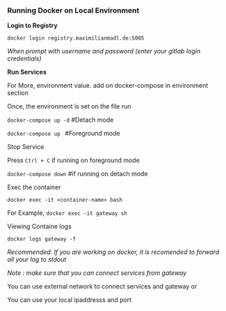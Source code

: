 ### Running Docker on Local Environment


**Login to Registry**

```docker login registry.maximilianmadl.de:5005```

*When prompt with username and password (enter your gitlab login credentials)*

**Run Services**


For More, environment value. add on docker-compose in environment section

Once, the environment is set on the file run

```docker-compose up -d``` #Detach mode

```docker-compose up ``` #Foreground mode


Stop Service

Press ```Ctrl + C``` if running on foreground mode

```docker-compose down``` #if running on detach mode


Exec the container

```docker exec -it <container-name> bash```

For Example,
```docker exec -it gateway sh```

Viewing Containe logs

```docker logs gateway -f```

*Recommended: If you are working on docker, it is recomended to forward all your log to stdout*

*Note : make sure that you can connect services from gateway*

You can use external network to connect services and gateway or

You can use your local ipaddresss and port 